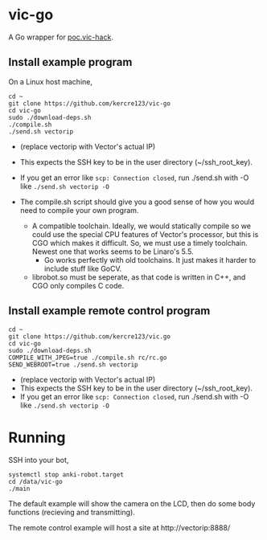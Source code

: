 # vic-go

A Go wrapper for [poc.vic-hack](https://github.com/torimos/poc.vic-hack).

## Install example program

On a Linux host machine,

```
cd ~
git clone https://github.com/kercre123/vic-go
cd vic-go
sudo ./download-deps.sh
./compile.sh
./send.sh vectorip
```

-   (replace vectorip with Vector's actual IP)
-   This expects the SSH key to be in the user directory (~/ssh_root_key).
-   If you get an error like `scp: Connection closed`, run ./send.sh with -O like `./send.sh vectorip -O`

-   The compile.sh script should give you a good sense of how you would need to compile your own program.
    -   A compatible toolchain. Ideally, we would statically compile so we could use the special CPU features of Vector's processor, but this is CGO which makes it difficult. So, we must use a timely toolchain. Newest one that works seems to be Linaro's 5.5.
        -   Go works perfectly with old toolchains. It just makes it harder to include stuff like GoCV.
    -   librobot.so must be seperate, as that code is written in C++, and CGO only compiles C code.

## Install example remote control program

```
cd ~
git clone https://github.com/kercre123/vic.go
cd vic-go
sudo ./download-deps.sh
COMPILE_WITH_JPEG=true ./compile.sh rc/rc.go
SEND_WEBROOT=true ./send.sh vectorip
```

-   (replace vectorip with Vector's actual IP)
-   This expects the SSH key to be in the user directory (~/ssh_root_key).
-   If you get an error like `scp: Connection closed`, run ./send.sh with -O like `./send.sh vectorip -O`

# Running

SSH into your bot,

```
systemctl stop anki-robot.target
cd /data/vic-go
./main
```

The default example will show the camera on the LCD, then do some body functions (recieving and transmitting).

The remote control example will host a site at http://vectorip:8888/


